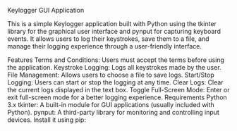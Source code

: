Keylogger GUI Application



This is a simple Keylogger application built with Python using the tkinter library for the graphical user interface and pynput for capturing keyboard events. It allows users to log their keystrokes, save them to a file, and manage their logging experience through a user-friendly interface.

Features
Terms and Conditions: Users must accept the terms before using the application.
Keystroke Logging: Logs all keystrokes made by the user.
File Management: Allows users to choose a file to save logs.
Start/Stop Logging: Users can start or stop the logging at any time.
Clear Logs: Clear the current logs displayed in the text box.
Toggle Full-Screen Mode: Enter or exit full-screen mode for a better logging experience.
Requirements
Python 3.x
tkinter: A built-in module for GUI applications (usually included with Python).
pynput: A third-party library for monitoring and controlling input devices. Install it using pip:
